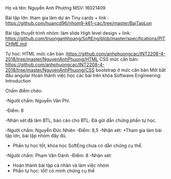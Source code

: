 Họ và tên: Nguyễn Anh Phương 
MSV: 16021409

Bài tập lớn: tham gia làm dự án Tiny cards + link : https://github.com/huancd96/nhom9-k61-cac/tree/master/BaiTapLon

Bài tập thuyết trình nhóm: làm slide High level design + link:  https://github.com/truonganhhoang/SoftEng/blob/master/specifications/PITCHME.md

Tự học: HTML mức căn bản :https://github.com/anhphuongcac/INT2208-4-2018/tree/master/NguyenAnhPhuong/HTML
 CSS mức căn bản: https://github.com/anhphuongcac/INT2208-4-2018/tree/master/NguyenAnhPhuong/CSS 
 bootstrap  ở mức căn bản
 Mới bắt đầu angular
 Hoàn thành việc học các bài trên khóa Softwave Engineering: Introduction
 
 Chấm điểm chéo:
 
-Người chấm: Nguyễn Văn Phi.

-Điểm: 8

-Nhận xét:đã làm BTL, báo cáo cho BTL. Đã gửi dẫn chứng phần tự học.

-Người chấm: Nguyễn Đức Nhiên
-Điểm: 8,5
-Nhận xét:
+Tham gia làm bài tập lớn, bài tập nhóm đầy đủ.
+ Phần tự học tốt, khóa học SoftEng chưa có dẫn chứng cụ thể.

-Người chấm: Phạm Văn Oánh
-Điểm: 8
-Nhận xét:
+ Hoàn thành bài tập cá nhân và làm việc nhóm
+ Phần tự học: tốt! có minh chứng cụ thể

